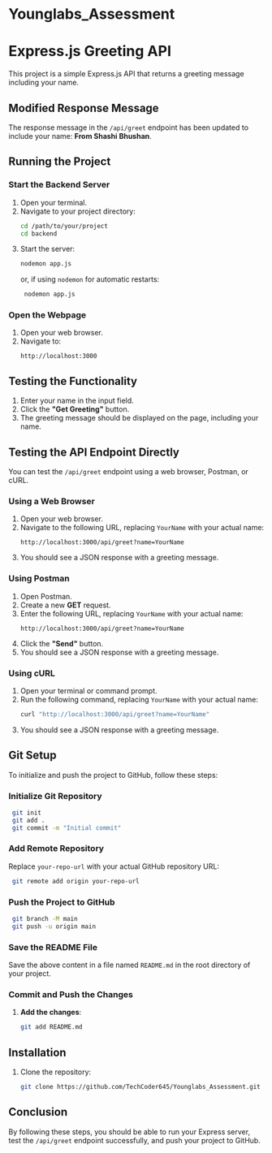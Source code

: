 ﻿# Younglabs_Assessment

# Express.js Greeting API

This project is a simple Express.js API that returns a greeting message including your name.

## Modified Response Message

The response message in the `/api/greet` endpoint has been updated to include your name: **From Shashi Bhushan**.

## Running the Project

### Start the Backend Server

1. Open your terminal.
2. Navigate to your project directory:
   ```sh
   cd /path/to/your/project
   cd backend
   ```
3. Start the server:
   ```sh
   nodemon app.js
   ```
   or, if using `nodemon` for automatic restarts:
   ```sh
    nodemon app.js
   ```

### Open the Webpage

1. Open your web browser.
2. Navigate to:
   ```
   http://localhost:3000
   ```

## Testing the Functionality

1. Enter your name in the input field.
2. Click the **"Get Greeting"** button.
3. The greeting message should be displayed on the page, including your name.

## Testing the API Endpoint Directly

You can test the `/api/greet` endpoint using a web browser, Postman, or cURL.

### Using a Web Browser

1. Open your web browser.
2. Navigate to the following URL, replacing `YourName` with your actual name:
   ```
   http://localhost:3000/api/greet?name=YourName
   ```
3. You should see a JSON response with a greeting message.

### Using Postman

1. Open Postman.
2. Create a new **GET** request.
3. Enter the following URL, replacing `YourName` with your actual name:
   ```
   http://localhost:3000/api/greet?name=YourName
   ```
4. Click the **"Send"** button.
5. You should see a JSON response with a greeting message.

### Using cURL

1. Open your terminal or command prompt.
2. Run the following command, replacing `YourName` with your actual name:
   ```sh
   curl "http://localhost:3000/api/greet?name=YourName"
   ```
3. You should see a JSON response with a greeting message.

## Git Setup

To initialize and push the project to GitHub, follow these steps:

### Initialize Git Repository

```sh
 git init
 git add .
 git commit -m "Initial commit"
```

### Add Remote Repository

Replace `your-repo-url` with your actual GitHub repository URL:

```sh
 git remote add origin your-repo-url
```

### Push the Project to GitHub

```sh
 git branch -M main
 git push -u origin main
```

### Save the README File

Save the above content in a file named `README.md` in the root directory of your project.

### Commit and Push the Changes

1. **Add the changes**:
   ```sh
   git add README.md
   ```

## Installation

1. Clone the repository:
   ```sh
   git clone https://github.com/TechCoder645/Younglabs_Assessment.git
   ```

## Conclusion

By following these steps, you should be able to run your Express server, test the `/api/greet` endpoint successfully, and push your project to GitHub.

